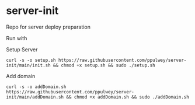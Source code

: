 # server-init

Repo for server deploy preparation

Run with

Setup Server

```shell
curl -s -o setup.sh https://raw.githubusercontent.com/ppulwey/server-init/main/init.sh && chmod +x setup.sh && sudo ./setup.sh
```

Add domain

```shell
curl -s -o addDomain.sh https://raw.githubusercontent.com/ppulwey/server-init/main/addDomain.sh && chmod +x addDomain.sh && sudo ./addDomain.sh
```
